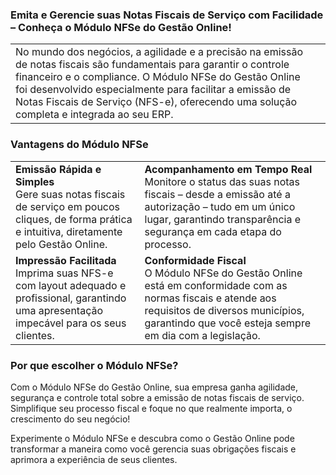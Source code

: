 ### Emita e Gerencie suas Notas Fiscais de Serviço com Facilidade – Conheça o Módulo NFSe do Gestão Online!

|||
|-|-|
|No mundo dos negócios, a agilidade e a precisão na emissão de notas fiscais são fundamentais para garantir o controle financeiro e o compliance. O Módulo NFSe do Gestão Online foi desenvolvido especialmente para facilitar a emissão de Notas Fiscais de Serviço (NFS-e), oferecendo uma solução completa e integrada ao seu ERP.||



### Vantagens do Módulo NFSe

| | |
|-|-|
|**Emissão Rápida e Simples**<br>Gere suas notas fiscais de serviço em poucos cliques, de forma prática e intuitiva, diretamente pelo Gestão Online.|**Acompanhamento em Tempo Real**<br>Monitore o status das suas notas fiscais – desde a emissão até a autorização – tudo em um único lugar, garantindo transparência e segurança em cada etapa do processo.|
|**Impressão Facilitada**<br>Imprima suas NFS-e com layout adequado e profissional, garantindo uma apresentação impecável para os seus clientes.|**Conformidade Fiscal**<br>O Módulo NFSe do Gestão Online está em conformidade com as normas fiscais e atende aos requisitos de diversos municípios, garantindo que você esteja sempre em dia com a legislação.|

### Por que escolher o Módulo NFSe?

Com o Módulo NFSe do Gestão Online, sua empresa ganha agilidade, segurança e controle total sobre a emissão de notas fiscais de serviço. Simplifique seu processo fiscal e foque no que realmente importa, o crescimento do seu negócio!

Experimente o Módulo NFSe e descubra como o Gestão Online pode transformar a maneira como você gerencia suas obrigações fiscais e aprimora a experiência de seus clientes.